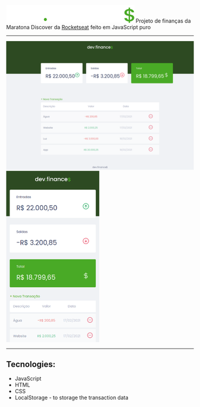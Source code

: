 <img src='./assets/logo.svg' alt='Logo' id='logo'/>
Projeto de finanças da Maratona Discover da <a href='https://github.com/rocketseat-education' target="_blank">Rocketseat</a> feito em JavaScript puro
<hr>

<div float='left'>
  <img src='./assets/screenshots/Screenshot-pc.png' alt='Layout Screenshot Full size' width='550em'/>

  <img src='./assets/screenshots/Screenshot-mobile.png' alt='Layout Screenshot Mobile' width='250em'/>
</div>
<hr>

<h2>Tecnologies:</h2>
<ul>
  <li>JavaScript</li>
  <li>HTML</li>
  <li>CSS</li>
  <li>LocalStorage - to storage the transaction data</li>
</ul>

